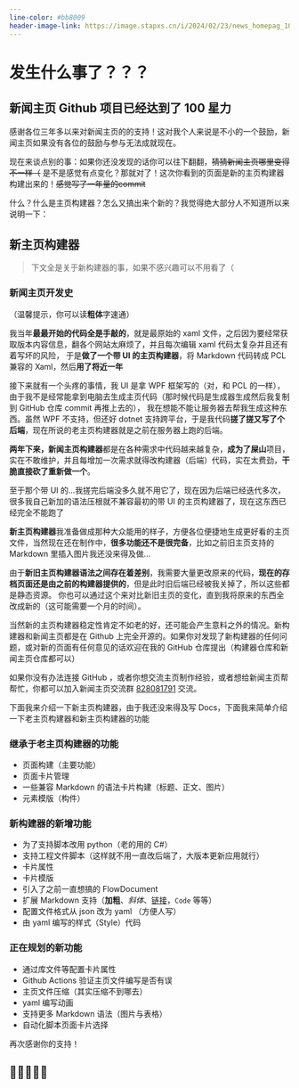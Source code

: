 ```yaml
---
line-color: #bb8009
header-image-link: https://image.stapxs.cn/i/2024/02/23/news_homepag_100stars.png
---
```

# 发生什么事了？？？
## 新闻主页 Github 项目已经达到了 100 星力
感谢各位三年多以来对新闻主页的的支持！这对我个人来说是不小的一个鼓励，新闻主页如果没有各位的鼓励与参与无法成就现在。

现在来谈点别的事：如果你还没发现的话你可以往下翻翻，~~猜猜新闻主页哪里变得不一样（~~ 是不是感觉有点变化？那就对了！这次你看到的页面是新的主页构建器构建出来的！~~感觉写了一年量的commit~~

什么？什么是主页构建器？怎么又搞出来个新的？我觉得绝大部分人不知道所以来说明一下：

## 新主页构建器

> 下文全是关于新构建器的事，如果不感兴趣可以不用看了（

### 新闻主页开发史

（温馨提示，你可以读**粗体**字速通）

我当年**最最开始的代码全是手敲的**，就是最原始的 xaml 文件，之后因为要经常获取版本内容信息，翻各个网站太麻烦了，并且每次编辑 xaml 代码太复杂并且还有着写坏的风险，
于是**做了一个带 UI 的主页构建器**，将 Markdown 代码转成 PCL 兼容的 Xaml，然后**用了将近一年**

接下来就有一个头疼的事情，我 UI 是拿 WPF 框架写的（对，和 PCL 的一样），由于我不是经常能拿到电脑去生成主页代码（那时候代码是生成器生成然后我复制到 GitHub 仓库 commit 再推上去的），
我在想能不能让服务器去帮我生成这种东西。虽然 WPF 不支持，但还好 dotnet 支持跨平台，于是我代码**搓了搓又写了个后端**，现在所说的老主页构建器就是之前在服务器上跑的后端。

**两年下来，新闻主页构建器**都是在各种需求中代码越来越复杂，**成为了屎山**项目，实在不敢维护，并且每增加一次需求就得改构建器（后端）代码，实在太费劲，**干脆直接砍了重新做一个**。

至于那个带 UI 的...我搓完后端没多久就不用它了，现在因为后端已经迭代多次，很多我自己新加的语法压根就不兼容最初的带 UI 的主页构建器了，现在这东西已经完全不能跑了

**新主页构建器**我准备做成那种大众能用的样子，方便各位便捷地生成更好看的主页文件，当然现在还在制作中，**很多功能还不是很完备**，比如之前旧主页支持的 Markdown 里插入图片我还没来得及做...

由于**新旧主页构建器语法之间存在着差别**，我需要大量更改原来的代码，**现在的存档页面还是由之前的构建器提供的**，但是此时旧后端已经被我关掉了，所以这些都是静态资源。
你也可以通过这个来对比新旧主页的变化，直到我将原来的东西全改成新的（这可能需要一个月的时间）。

当然新的主页构建器稳定性肯定不如老的好，还可能会产生意料之外的情况。新构建器和新闻主页都是在 Github 上完全开源的。如果你对发现了新构建器的任何问题，或对新的页面有任何意见的话欢迎在我的 GitHub 仓库提出（构建器仓库和新闻主页仓库都可以）

如果你没有办法连接 GitHub ，或者你想交流主页制作经验，或者想给新闻主页帮帮忙，你都可以加入新闻主页交流群 [828081791](http://qm.qq.com/cgi-bin/qm/qr?_wv=1027&k=RFlMzB9ABLL47erT5xJKWOkjManpGg2F&authKey=QTw6uKUM2sd1wzyUHpR80RE3kFqmzbePCtfuCDjPhUvVXyj9glpHKEsxVd1zXBva&noverify=0&group_code=828081791) 交流。

下面我来介绍一下新主页构建器，由于我还没来得及写 Docs，下面我来简单介绍一下老主页构建器和新主页构建器的功能
### 继承于老主页构建器的功能
* 页面构建（主要功能）
* 页面卡片管理
* 一些兼容 Markdown 的语法卡片构建（标题、正文、图片）
* 元素模版（构件）
### 新构建器的新增功能
* 为了支持脚本改用 python（老的用的 C#）
* 支持工程文件脚本（这样就不用一直改后端了，大版本更新应用就行）
* 卡片属性
* 卡片模版
* 引入了之前一直想搞的 FlowDocument
* 扩展 Markdown 支持（**加粗**、*斜体*、[链接](https://news.bugjump.net)，`Code` 等等）
* 配置文件格式从 json 改为 yaml （方便人写）
* 由 yaml 编写的样式（Style）代码
### 正在规划的新功能
* 通过库文件等配置卡片属性
* Github Actions 验证主页文件编写是否有误
* 主页文件压缩（其实压缩不到哪去）
* yaml 编写动画
* 支持更多 Markdown 语法（图片与表格）
* 自动化脚本页面卡片选择

再次感谢你的支持！
## 🌹🌹🌹🌹🌹